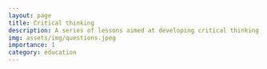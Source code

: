 ```yaml
---
layout: page
title: Critical thinking
description: A series of lessons aimed at developing critical thinking skills
img: assets/img/questions.jpeg
importance: 1
category: education
---
```


